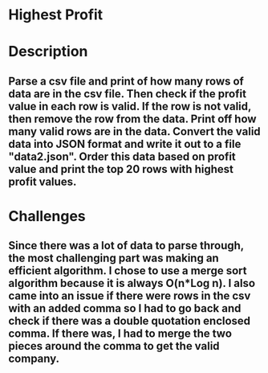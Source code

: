 # Highest Profit

# Description
## Parse a csv file and print of how many rows of data are in the csv file. Then check if the profit value in each row is valid. If the row is not valid, then remove the row from the data. Print off how many valid rows are in the data. Convert the valid data into JSON format and write it out to a file "data2.json". Order this data based on profit value and print the top 20 rows with highest profit values. 

# Challenges
## Since there was a lot of data to parse through, the most challenging part was making an efficient algorithm. I chose to use a merge sort algorithm because it is always O(n*Log n). I also came into an issue if there were rows in the csv with an added comma so I had to go back and check if there was a double quotation enclosed comma. If there was, I had to merge the two pieces around the comma to get the valid company. 